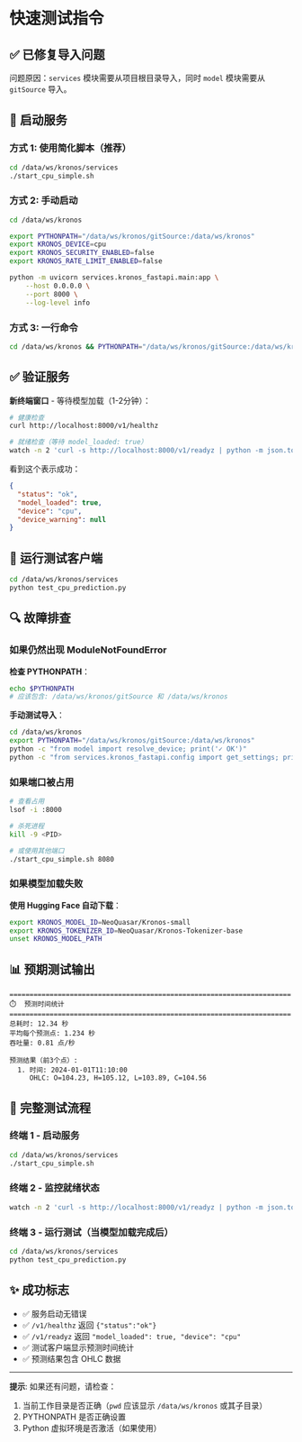 # 快速测试指令

## ✅ 已修复导入问题

问题原因：`services` 模块需要从项目根目录导入，同时 `model` 模块需要从 `gitSource` 导入。

## 🚀 启动服务

### 方式 1: 使用简化脚本（推荐）

```bash
cd /data/ws/kronos/services
./start_cpu_simple.sh
```

### 方式 2: 手动启动

```bash
cd /data/ws/kronos

export PYTHONPATH="/data/ws/kronos/gitSource:/data/ws/kronos"
export KRONOS_DEVICE=cpu
export KRONOS_SECURITY_ENABLED=false
export KRONOS_RATE_LIMIT_ENABLED=false

python -m uvicorn services.kronos_fastapi.main:app \
    --host 0.0.0.0 \
    --port 8000 \
    --log-level info
```

### 方式 3: 一行命令

```bash
cd /data/ws/kronos && PYTHONPATH="/data/ws/kronos/gitSource:/data/ws/kronos" KRONOS_DEVICE=cpu KRONOS_SECURITY_ENABLED=false KRONOS_RATE_LIMIT_ENABLED=false python -m uvicorn services.kronos_fastapi.main:app --host 0.0.0.0 --port 8000
```

## ✅ 验证服务

**新终端窗口** - 等待模型加载（1-2分钟）：

```bash
# 健康检查
curl http://localhost:8000/v1/healthz

# 就绪检查（等待 model_loaded: true）
watch -n 2 'curl -s http://localhost:8000/v1/readyz | python -m json.tool'
```

看到这个表示成功：
```json
{
  "status": "ok",
  "model_loaded": true,
  "device": "cpu",
  "device_warning": null
}
```

## 🧪 运行测试客户端

```bash
cd /data/ws/kronos/services
python test_cpu_prediction.py
```

## 🔍 故障排查

### 如果仍然出现 ModuleNotFoundError

**检查 PYTHONPATH**：
```bash
echo $PYTHONPATH
# 应该包含: /data/ws/kronos/gitSource 和 /data/ws/kronos
```

**手动测试导入**：
```bash
cd /data/ws/kronos
export PYTHONPATH="/data/ws/kronos/gitSource:/data/ws/kronos"
python -c "from model import resolve_device; print('✓ OK')"
python -c "from services.kronos_fastapi.config import get_settings; print('✓ OK')"
```

### 如果端口被占用

```bash
# 查看占用
lsof -i :8000

# 杀死进程
kill -9 <PID>

# 或使用其他端口
./start_cpu_simple.sh 8080
```

### 如果模型加载失败

**使用 Hugging Face 自动下载**：
```bash
export KRONOS_MODEL_ID=NeoQuasar/Kronos-small
export KRONOS_TOKENIZER_ID=NeoQuasar/Kronos-Tokenizer-base
unset KRONOS_MODEL_PATH
```

## 📊 预期测试输出

```
======================================================================
⏱️  预测时间统计
======================================================================
总耗时: 12.34 秒
平均每个预测点: 1.234 秒
吞吐量: 0.81 点/秒

预测结果（前3个点）:
  1. 时间: 2024-01-01T11:10:00
     OHLC: O=104.23, H=105.12, L=103.89, C=104.56
```

## 🎯 完整测试流程

### 终端 1 - 启动服务
```bash
cd /data/ws/kronos/services
./start_cpu_simple.sh
```

### 终端 2 - 监控就绪状态
```bash
watch -n 2 'curl -s http://localhost:8000/v1/readyz | python -m json.tool'
```

### 终端 3 - 运行测试（当模型加载完成后）
```bash
cd /data/ws/kronos/services
python test_cpu_prediction.py
```

## ✨ 成功标志

- ✅ 服务启动无错误
- ✅ `/v1/healthz` 返回 `{"status":"ok"}`
- ✅ `/v1/readyz` 返回 `"model_loaded": true, "device": "cpu"`
- ✅ 测试客户端显示预测时间统计
- ✅ 预测结果包含 OHLC 数据

---

**提示**: 如果还有问题，请检查：
1. 当前工作目录是否正确（`pwd` 应该显示 `/data/ws/kronos` 或其子目录）
2. PYTHONPATH 是否正确设置
3. Python 虚拟环境是否激活（如果使用）
